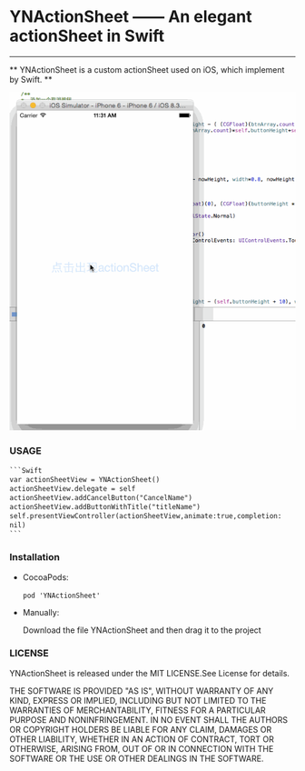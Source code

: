 # YNActionSheet —— An elegant actionSheet in Swift 

***

** YNActionSheet is a custom actionSheet used on iOS, which implement by Swift. **

 ![YNActionSheet.gif](/Resource/YNActionSheet.gif)


### USAGE

	```Swift
	var actionSheetView = YNActionSheet()
	actionSheetView.delegate = self
	actionSheetView.addCancelButton("CancelName")
	actionSheetView.addButtonWithTitle("titleName")
	self.presentViewController(actionSheetView,animate:true,completion: nil)
	```

### Installation

 - CocoaPods:

 	` pod 'YNActionSheet' `

 - Manually:

 	 Download the file YNActionSheet and then drag it to the project


### LICENSE 

 YNActionSheet is released under the MIT LICENSE.See License for details.

 THE SOFTWARE IS PROVIDED "AS IS", WITHOUT WARRANTY OF ANY KIND, EXPRESS OR
 IMPLIED, INCLUDING BUT NOT LIMITED TO THE WARRANTIES OF MERCHANTABILITY,
 FITNESS FOR A PARTICULAR PURPOSE AND NONINFRINGEMENT. IN NO EVENT SHALL THE
 AUTHORS OR COPYRIGHT HOLDERS BE LIABLE FOR ANY CLAIM, DAMAGES OR OTHER
 LIABILITY, WHETHER IN AN ACTION OF CONTRACT, TORT OR OTHERWISE, ARISING FROM,
 OUT OF OR IN CONNECTION WITH THE SOFTWARE OR THE USE OR OTHER DEALINGS IN
 THE SOFTWARE.